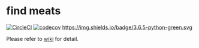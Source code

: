 
# find meats

[![CircleCI](https://circleci.com/gh/matasuke/find_meats.svg?style=svg&circle-token=46a7df08e92ac79d6e1fe41676781abf94fa21c9)](https://circleci.com/gh/matasuke/find_meats)
[![codecov](https://codecov.io/gh/matasuke/find_meats/branch/master/graph/badge.svg?token=PR66ddskwl)](https://codecov.io/gh/matasuke/find_meats)
https://img.shields.io/badge/3.6.5-python-green.svg

Please refer to [wiki](https://github.com/matasuke/find_meats/wiki) for detail.
